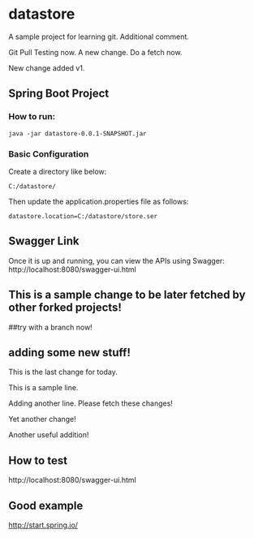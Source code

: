 # datastore
A sample project for learning git.
Additional comment.

Git Pull Testing now.
A new change. Do a fetch now.

New change added v1.

## Spring Boot Project

### How to run:
```
java -jar datastore-0.0.1-SNAPSHOT.jar
```

### Basic Configuration
Create a directory like below:
```
C:/datastore/
```
Then update the application.properties file as follows:
```
datastore.location=C:/datastore/store.ser
```

## Swagger Link

Once it is up and running, you can view the APIs using Swagger:
http://localhost:8080/swagger-ui.html


## This is a sample change to be later fetched by other forked projects!

##try with a branch now!
## adding some new stuff!

This is the last change for today.

This is a sample line.

Adding another line. Please fetch these changes!

Yet another change!

Another useful addition!

## How to test
http://localhost:8080/swagger-ui.html

## Good example
http://start.spring.io/
